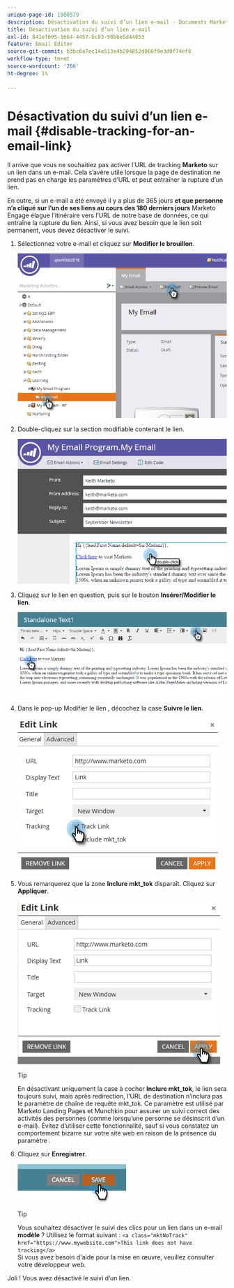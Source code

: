 ```yaml
---
unique-page-id: 1900579
description: Désactivation du suivi d’un lien e-mail - Documents Marketo - Documentation du produit
title: Désactivation du suivi d’un lien e-mail
exl-id: 841ef605-1664-4457-bc83-50bbe5d44853
feature: Email Editor
source-git-commit: b3bc6a7ec14a513e4b294852d066f9e3d0f74ef8
workflow-type: tm+mt
source-wordcount: '266'
ht-degree: 1%

---
```


# Désactivation du suivi d’un lien e-mail {#disable-tracking-for-an-email-link}

Il arrive que vous ne souhaitiez pas activer l’URL de tracking **Marketo** sur un lien dans un e-mail. Cela s’avère utile lorsque la page de destination ne prend pas en charge les paramètres d’URL et peut entraîner la rupture d’un lien.

En outre, si un e-mail a été envoyé il y a plus de 365 jours **et que personne n’a cliqué sur l’un de ses liens au cours des 180 derniers jours** Marketo Engage élague l’itinéraire vers l’URL de notre base de données, ce qui entraîne la rupture du lien. Ainsi, si vous avez besoin que le lien soit permanent, vous devez désactiver le suivi.

1. Sélectionnez votre e-mail et cliquez sur **Modifier le brouillon**.

   ![](assets/one-7.png)

1. Double-cliquez sur la section modifiable contenant le lien.

   ![](assets/two-6.png)

1. Cliquez sur le lien en question, puis sur le bouton **Insérer/Modifier le lien**.

   ![](assets/three-6.png)

1. Dans le pop-up Modifier le lien , décochez la case **Suivre le lien**.

   ![](assets/four-4.png)

1. Vous remarquerez que la zone **Inclure mkt_tok** disparaît. Cliquez sur **Appliquer**.

   ![](assets/five-3.png)

   >[!TIP]
   >
   >En désactivant uniquement la case à cocher **Inclure mkt_tok**, le lien sera toujours suivi, mais après redirection, l’URL de destination n’inclura pas le paramètre de chaîne de requête mkt_tok. Ce paramètre est utilisé par Marketo Landing Pages et Munchkin pour assurer un suivi correct des activités des personnes (comme lorsqu’une personne se désinscrit d’un e-mail). Évitez d’utiliser cette fonctionnalité, sauf si vous constatez un comportement bizarre sur votre site web en raison de la présence du paramètre .

1. Cliquez sur **Enregistrer**.

   ![](assets/image2014-9-17-22-3a25-3a20.png)

   >[!TIP]
   >
   >Vous souhaitez désactiver le suivi des clics pour un lien dans un e-mail **modèle** ? Utilisez le format suivant :
   >`<a class="mktNoTrack" href="https://www.mywebsite.com">This link does not have tracking</a>`\
   >Si vous avez besoin d&#39;aide pour la mise en œuvre, veuillez consulter votre développeur web.

Joli ! Vous avez désactivé le suivi d’un lien.
